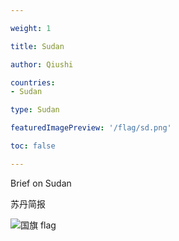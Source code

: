```yaml
---

weight: 1

title: Sudan

author: Qiushi 

countries: 
- Sudan

type: Sudan

featuredImagePreview: '/flag/sd.png'

toc: false 

---
```


Brief on Sudan

苏丹简报 

<!--more-->

![国旗 flag](/flag/sd.png)